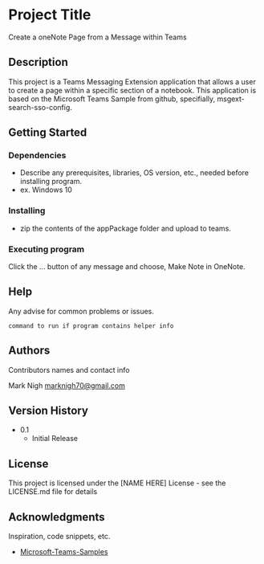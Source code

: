 # Project Title

Create a oneNote Page from a Message within Teams

## Description

This project is a Teams Messaging Extension application that allows a user to create a page within a specific section of a notebook. This application is based on the Microsoft Teams Sample from github, specifially, msgext-search-sso-config.

## Getting Started

### Dependencies

* Describe any prerequisites, libraries, OS version, etc., needed before installing program.
* ex. Windows 10

### Installing

* zip the contents of the appPackage folder and upload to teams. 

### Executing program

Click the ... button of any message and choose, Make Note in OneNote. 

## Help

Any advise for common problems or issues.
```
command to run if program contains helper info
```

## Authors

Contributors names and contact info

Mark Nigh
marknigh70@gmail.com

## Version History


* 0.1
    * Initial Release

## License

This project is licensed under the [NAME HERE] License - see the LICENSE.md file for details

## Acknowledgments

Inspiration, code snippets, etc.
* [Microsoft-Teams-Samples](https://github.com/OfficeDev/Microsoft-Teams-Samples)
